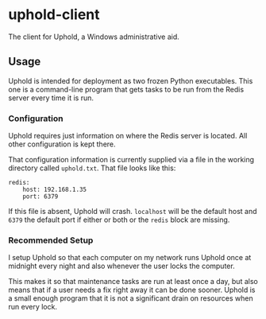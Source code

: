 uphold-client
=============



The client for Uphold, a Windows administrative aid.

## Usage

Uphold is intended for deployment as two frozen Python executables. This one is a command-line program that gets tasks to be run from the Redis server every time it is run.

### Configuration

Uphold requires just information on where the Redis server is located. All other configuration is kept there.

That configuration information is currently supplied via a file in the working directory called `uphold.txt`. That file looks like this:

    redis:
        host: 192.168.1.35
        port: 6379

If this file is absent, Uphold will crash. `localhost` will be the default host and `6379` the default port if either or both or the `redis` block are missing.

### Recommended Setup

I setup Uphold so that each computer on my network runs Uphold once at midnight every night and also whenever the user locks the computer.

This makes it so that maintenance tasks are run at least once a day, but also means that if a user needs a fix right away it can be done sooner. Uphold is a small enough program that it is not a significant drain on resources when run every lock.

